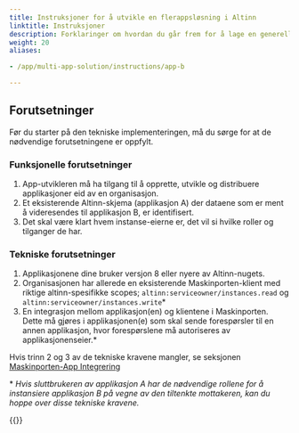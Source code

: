 ```yaml
---
title: Instruksjoner for å utvikle en flerappsløsning i Altinn
linktitle: Instruksjoner
description: Forklaringer om hvordan du går frem for å lage en generell flerappsløsning
weight: 20
aliases:

- /app/multi-app-solution/instructions/app-b

---
```


## Forutsetninger

Før du starter på den tekniske implementeringen, må du sørge for at de nødvendige forutsetningene er oppfylt.

### Funksjonelle forutsetninger

1. App-utvikleren må ha tilgang til å opprette, utvikle og distribuere applikasjoner eid av en organisasjon.
2. Et eksisterende Altinn-skjema (applikasjon A) der dataene som er ment å videresendes til applikasjon
   B, er identifisert.
3. Det skal være klart hvem instanse-eierne er, det vil si hvilke roller og tilganger de har.

### Tekniske forutsetninger

1. Applikasjonene dine bruker versjon 8 eller nyere av Altinn-nugets.
2. Organisasjonen har allerede en eksisterende Maskinporten-klient med riktige altinn-spesifikke
   scopes; `altinn:serviceowner/instances.read` og
   `altinn:serviceowner/instances.write`*
3. En integrasjon mellom applikasjon(en) og klientene i Maskinporten. Dette må gjøres i applikasjonen(e)
   som skal sende forespørsler til en annen applikasjon, hvor forespørslene må autoriseres av applikasjonenseier.*

Hvis trinn 2 og 3 av de tekniske kravene mangler, se
seksjonen [Maskinporten-App Integrering](../../../integration/maskinporten)

\* _Hvis sluttbrukeren av applikasjon A har de nødvendige rollene for å instansiere applikasjon B på vegne av den
tiltenkte
mottakeren, kan du hoppe over disse tekniske kravene._

{{<children description="true"/>}}